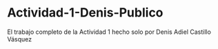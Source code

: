 # Actividad-1-Denis-Publico
El trabajo completo de la Actividad 1 hecho solo por Denis Adiel Castillo Vásquez
